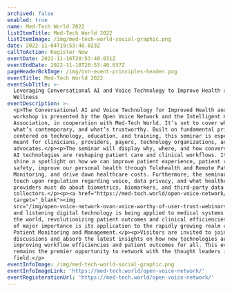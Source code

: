 ```yaml
---
archived: false
enabled: true
name: Med-Tech World 2022
listItemTitle: Med-Tech World 2022
listItemImage: /img/med-tech-world-social-graphic.png
date: 2022-11-04T19:53:40.023Z
callToAction: Register Now
eventDate: 2022-11-16T20:53:40.031Z
eventEndDate: 2022-11-18T20:53:40.037Z
pageHeaderBckImge: /img/ovn-event-principles-header.png
eventTitle: Med-Tech World 2022
eventSubTitle: >-
  Leveraging Conversational AI and Voice Technology to Improve Health and
  Wellness
eventDescription: >-
  <p>The Conversational AI and Voice Technology for Improved Health and Wellness
  workshop is presented by the Open Voice Network and the Intelligent Health
  Association, in cooperation with Med-Tech World. It’s set to cover what’s new,
  what’s contemporary, and what’s trustworthy. Built on fundamental principles
  centered on technology, education, and training, this seminar is especially
  meant for clinicians, providers, payers, technology organizations, and patient
  advocates.</p><p>The seminar will display why, where, and how conversational
  AI technologies are reshaping patient care and clinical workflows. It will
  shine a spotlight on how we can improve patient experience, patient care and
  safety, improve our personal health through Telehealth and Remote Patient
  Monitoring, and drive down healthcare costs. Furthermore, the seminar will
  touch upon regulation regarding voice, data privacy, and what healthcare
  providers must do about biometrics, biomarkers, and third-party data
  collectors.</p><p><a href="https://med-tech.world/open-voice-network/"
  target="_blank"><img
  src="/img/open-voice-network-ovon-voice-worthy-of-user-trust-webinars-register-now-button-1.png"></a></p><p>Speaking
  and listening digital technology is being applied to medical systems across
  the world, revolutionizing patient outcomes and clinical efficiencies. A topic
  of major importance is its application to the rapidly growing realm of Remote
  Patient Monitoring and Management.</p><p>Visitors are invited to join the
  discussions and absorb the latest insights on how new technologies are
  improving workflow efficiencies and patient outcomes for all. This event
  remains the premier opportunity to network with the thought leaders in the
  field.</p>
eventInfoImage: /img/med-tech-world-social-graphic.png
eventInfoImageLink: 'https://med-tech.world/open-voice-network/'
eventRegisterationUrl: 'https://med-tech.world/open-voice-network/'
---
```


